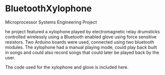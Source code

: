 # BluetoothXylophone
Microprocessor Systems Engineering Project

he project featured a xylophone played by electromagnetic relay drumsticks controlled wirelessly using a Bluetooth enabled glove using force sensitive resistors. Two Arduino boards were used, connected using two bluetooth modules. The xylophone had a manual playing mode, could play back built in songs and could also record songs that could later be played back by the user.

The code used for the xylophone and glove is included here.
